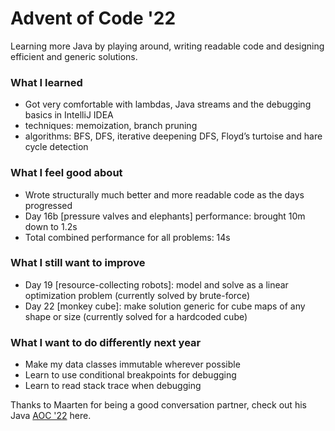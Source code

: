 # Advent of Code '22

Learning more Java by playing around, writing readable code and designing efficient and generic solutions. 

### What I learned
- Got very comfortable with lambdas, Java streams and the debugging basics in IntelliJ IDEA
- techniques: memoization, branch pruning
- algorithms: BFS, DFS, iterative deepening DFS, Floyd’s turtoise and hare cycle detection

### What I feel good about
- Wrote structurally much better and more readable code as the days progressed
- Day 16b [pressure valves and elephants] performance: brought 10m down to 1.2s
- Total combined performance for all problems: 14s

### What I still want to improve
- Day 19 [resource-collecting robots]: model and solve as a linear optimization problem (currently solved by brute-force)
- Day 22 [monkey cube]: make solution generic for cube maps of any shape or size (currently solved for a hardcoded cube)

### What I want to do differently next year
- Make my data classes immutable wherever possible
- Learn to use conditional breakpoints for debugging
- Learn to read stack trace when debugging

Thanks to Maarten for being a good conversation partner, check out his Java [AOC '22](https://github.com/mraasvel/aoc-2022) here.
